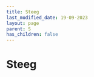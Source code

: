 ```yaml
---
title: Steeg
last_modified_date: 19-09-2023
layout: page
parent: S
has_children: false
---
```


Steeg
=====

